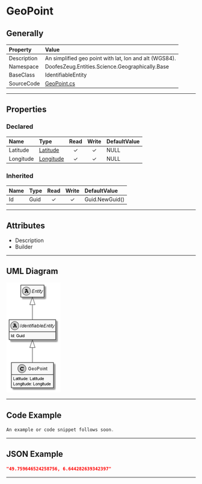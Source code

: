 ﻿# GeoPoint

## Generally

|Property|Value|
|:-|:-|
|Description|An simplified geo point with lat, lon and alt (WGS84).|
|Namespace|DoofesZeug.Entities.Science.Geographically.Base|
|BaseClass|IdentifiableEntity|
|SourceCode|[GeoPoint.cs](../../../../DoofesZeug.Library/Src/Entities/Science/Geographically/Base/GeoPoint.cs)|

---

## Properties

### Declared

|Name|Type|Read|Write|DefaultValue|
|:---|:---|:--:|:---:|:-----------|
|Latitude|[Latitude](../../Entities/DoofesZeug.Entities.Science.Geographically.Base/Latitude.md)|&#x2713;|&#x2713;|NULL|
|Longitude|[Longitude](../../Entities/DoofesZeug.Entities.Science.Geographically.Base/Longitude.md)|&#x2713;|&#x2713;|NULL|

### Inherited

|Name|Type|Read|Write|DefaultValue|
|:---|:---|:--:|:---:|:-----------|
|Id|Guid|&#x2713;|&#x2713;|Guid.NewGuid()|

---

## Attributes

- Description
- Builder

---

## UML Diagram

![GeoPoint.png](./GeoPoint.png "GeoPoint")

---

## Code Example

```cs
An example or code snippet follows soon.
```

---

## JSON Example

```json
"49.759646524258756, 6.644282639342397"
```

---

